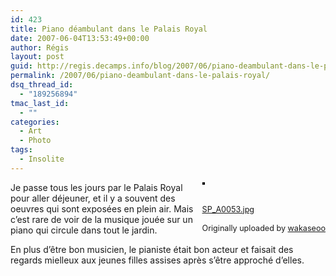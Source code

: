 ```yaml
---
id: 423
title: Piano déambulant dans le Palais Royal
date: 2007-06-04T13:53:49+00:00
author: Régis
layout: post
guid: http://regis.decamps.info/blog/2007/06/piano-deambulant-dans-le-palais-royal/
permalink: /2007/06/piano-deambulant-dans-le-palais-royal/
dsq_thread_id:
  - "189256894"
tmac_last_id:
  - ""
categories:
  - Art
  - Photo
tags:
  - Insolite
---
```

<div style="float: right; margin-left: 10px; margin-bottom: 10px;">
  <a href="http://www.flickr.com/photos/wakaseoo/533348668/" title="photo sharing"><img src="http://farm2.static.flickr.com/1206/533348668_5211e37304_m.jpg" alt="" style="border: solid 2px #000000;" /></a><br /> <br /> <span style="font-size: 0.9em; margin-top: 0px;"><br /> <a href="http://www.flickr.com/photos/wakaseoo/533348668/">SP_A0053.jpg</a><br /> <br /> Originally uploaded by <a href="http://www.flickr.com/people/wakaseoo/">wakaseoo</a><br /> </span>
</div>

Je passe tous les jours par le Palais Royal pour aller déjeuner, et il y a souvent des oeuvres qui sont exposées en plein air. Mais c&rsquo;est rare de voir de la musique jouée sur un piano qui circule dans tout le jardin.

En plus d&rsquo;être bon musicien, le pianiste était bon acteur et faisait des regards mielleux aux jeunes filles assises après s&rsquo;être approché d&rsquo;elles.
  
<br clear="all" />